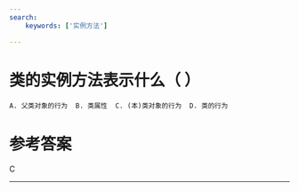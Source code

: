 ```yaml
---
search:
    keywords: ['实例方法']

---
```



# 类的实例方法表示什么（ ）

```
A. 父类对象的行为  B. 类属性  C. (本)类对象的行为  D. 类的行为
```

# 参考答案

C


---